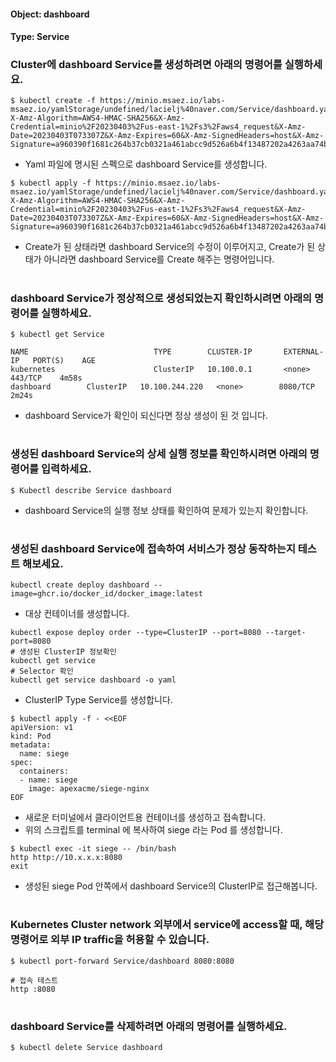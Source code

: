 
#### Object: dashboard
#### Type: Service

### Cluster에 dashboard Service를 생성하려면 아래의 명령어를 실행하세요.

```
$ kubectl create -f https://minio.msaez.io/labs-msaez.io/yamlStorage/undefined/lacielj%40naver.com/Service/dashboard.yaml?X-Amz-Algorithm=AWS4-HMAC-SHA256&X-Amz-Credential=minio%2F20230403%2Fus-east-1%2Fs3%2Faws4_request&X-Amz-Date=20230403T073307Z&X-Amz-Expires=60&X-Amz-SignedHeaders=host&X-Amz-Signature=a960390f1681c264b37cb0321a461abcc9d526a6b4f13487202a4263aa74bf3b
```
- Yaml 파일에 명시된 스펙으로 dashboard Service를 생성합니다.  

```
$ kubectl apply -f https://minio.msaez.io/labs-msaez.io/yamlStorage/undefined/lacielj%40naver.com/Service/dashboard.yaml?X-Amz-Algorithm=AWS4-HMAC-SHA256&X-Amz-Credential=minio%2F20230403%2Fus-east-1%2Fs3%2Faws4_request&X-Amz-Date=20230403T073307Z&X-Amz-Expires=60&X-Amz-SignedHeaders=host&X-Amz-Signature=a960390f1681c264b37cb0321a461abcc9d526a6b4f13487202a4263aa74bf3b
```
- Create가 된 상태라면 dashboard Service의 수정이 이루어지고, Create가 된 상태가 아니라면 dashboard Service를 Create 해주는 명령어입니다.
#

### dashboard Service가 정상적으로 생성되었는지 확인하시려면 아래의 명령어를 실행하세요.

```
$ kubectl get Service

NAME                            TYPE        CLUSTER-IP       EXTERNAL-IP   PORT(S)    AGE
kubernetes                      ClusterIP   10.100.0.1       <none>        443/TCP    4m58s
dashboard        ClusterIP   10.100.244.220   <none>        8080/TCP   2m24s

```
- dashboard Service가 확인이 되신다면 정상 생성이 된 것 입니다.
#

### 생성된 dashboard Service의 상세 실행 정보를 확인하시려면 아래의 명령어를 입력하세요.

```
$ Kubectl describe Service dashboard
```
- dashboard Service의 실행 정보 상태를 확인하여 문제가 있는지 확인합니다.
#

### 생성된 dashboard Service에 접속하여 서비스가 정상 동작하는지 테스트 해보세요.

```
kubectl create deploy dashboard --image=ghcr.io/docker_id/docker_image:latest
```
- 대상 컨테이너를 생성합니다.  

```
kubectl expose deploy order --type=ClusterIP --port=8080 --target-port=8080
# 생성된 ClusterIP 정보확인
kubectl get service 
# Selector 확인
kubectl get service dashboard -o yaml
```
- ClusterIP Type Service를 생성합니다.

```
$ kubectl apply -f - <<EOF
apiVersion: v1
kind: Pod
metadata:
  name: siege
spec:
  containers:
  - name: siege
    image: apexacme/siege-nginx
EOF
```
- 새로운 터미널에서 클라이언트용 컨테이너를 생성하고 접속합니다.
- 위의 스크립트를 terminal 에 복사하여 siege 라는 Pod 를 생성합니다.  

```
$ kubectl exec -it siege -- /bin/bash
http http://10.x.x.x:8080
exit
```
- 생성된 siege Pod 안쪽에서 dashboard Service의 ClusterIP로 접근해봅니다.
#

### Kubernetes Cluster network 외부에서 service에 access할 때, 해당 명령어로 외부 IP traffic을 허용할 수 있습니다.

```
$ kubectl port-forward Service/dashboard 8080:8080

# 접속 테스트
http :8080
```
#

### dashboard Service를 삭제하려면 아래의 명령어를 실행하세요.

```
$ kubectl delete Service dashboard
```
#

